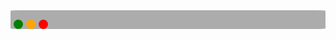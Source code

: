 <div style="padding-top:15px; background-color: #acacac; border-radius: 3%">
    <span style="display: flex; margin-bottom: 10px">
        <div style="width: 15px; height: 15px; margin-left:5px; background-color: green; border-radius:50%"></div>
        <div style="width: 15px; height: 15px; margin-left:5px; background-color: orange; border-radius:50%"></div>
        <div style="width: 15px; height: 15px; margin-left:5px; background-color: red; border-radius:50%"></div>
    </span>
    <div id="clone-and-test"></div>
</div>
<script>
    window.onload = function(){
        AsciinemaPlayer.create('/example-group/project-name/test.cast', document.getElementById('clone-and-test'), {
            loop: true,
            cols: 120,
            rows: 25,
            autoPlay: true,
            terminalFontSize: "big"
        });
    }
</script>
